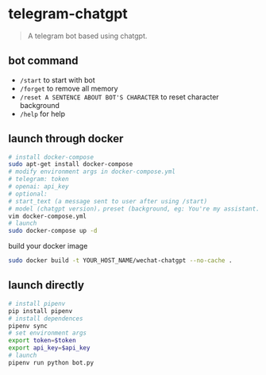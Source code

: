 # telegram-chatgpt
> A telegram bot based using chatgpt.

## bot command
- `/start` to start with bot
- `/forget` to remove all memory
- `/reset A SENTENCE ABOUT BOT'S CHARACTER` to reset character background
- `/help` for help

## launch through docker
```sh
# install docker-compose
sudo apt-get install docker-compose
# modify environment args in docker-compose.yml
# telegram: token
# openai: api_key
# optional:
# start_text (a message sent to user after using /start)
# model (chatgpt version)，preset (background, eg: You're my assistant.), memory_length (default 100, < 0 for unlimit)
vim docker-compose.yml
# launch
sudo docker-compose up -d
```

build your docker image
```sh
sudo docker build -t YOUR_HOST_NAME/wechat-chatgpt --no-cache .
```

## launch directly
```sh
# install pipenv
pip install pipenv
# install dependences
pipenv sync
# set environment args
export token=$token
export api_key=$api_key
# launch
pipenv run python bot.py
```
